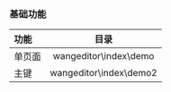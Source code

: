 ### 基础功能

功能 | 目录 | 
:----------- | :-----------: |
单页面|wangeditor\index\demo|   
主键|wangeditor\index\demo2| 